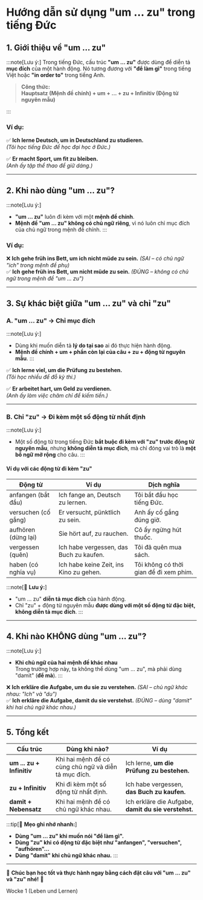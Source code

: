 # **Hướng dẫn sử dụng "um ... zu" trong tiếng Đức**

## **1. Giới thiệu về "um ... zu"**
:::note[Lưu ý:]
Trong tiếng Đức, cấu trúc **"um ... zu"** được dùng để diễn tả **mục đích** của một hành động. Nó tương đương với **"để làm gì"** trong tiếng Việt hoặc **"in order to"** trong tiếng Anh.

> **Công thức:**  
> **Hauptsatz (Mệnh đề chính) + um + ... + zu + Infinitiv (Động từ nguyên mẫu)**

:::
### **Ví dụ:**

✅ **Ich lerne Deutsch, um in Deutschland zu studieren.**  
_(Tôi học tiếng Đức để học đại học ở Đức.)_

✅ **Er macht Sport, um fit zu bleiben.**  
_(Anh ấy tập thể thao để giữ dáng.)_

---

## **2. Khi nào dùng "um ... zu"?**

:::note[Lưu ý:]
- **"um ... zu"** luôn đi kèm với một **mệnh đề chính**.
- **Mệnh đề "um ... zu" không có chủ ngữ riêng**, vì nó luôn chỉ mục đích của chủ ngữ trong mệnh đề chính.
:::
### **Ví dụ:**

❌ **Ich gehe früh ins Bett, um ich nicht müde zu sein.** _(SAI – có chủ ngữ "ich" trong mệnh đề phụ)_  
✅ **Ich gehe früh ins Bett, um nicht müde zu sein.** _(ĐÚNG – không có chủ ngữ trong mệnh đề "um ... zu")_

---

## **3. Sự khác biệt giữa "um ... zu" và chỉ "zu"**

### **A. "um ... zu" → Chỉ mục đích**

:::note[Lưu ý:]
- Dùng khi muốn diễn tả **lý do tại sao** ai đó thực hiện hành động.
- **Mệnh đề chính + um + phần còn lại của câu + zu + động từ nguyên mẫu**.
:::

✅ **Ich lerne viel, um die Prüfung zu bestehen.**  
_(Tôi học nhiều để đỗ kỳ thi.)_

✅ **Er arbeitet hart, um Geld zu verdienen.**  
_(Anh ấy làm việc chăm chỉ để kiếm tiền.)_

---

### **B. Chỉ "zu" → Đi kèm một số động từ nhất định**

:::note[Lưu ý:]
- Một số động từ trong tiếng Đức **bắt buộc đi kèm với "zu" trước động từ nguyên mẫu**, nhưng **không diễn tả mục đích**, mà chỉ đóng vai trò là **một bổ ngữ mở rộng** cho câu.
:::
#### **Ví dụ với các động từ đi kèm "zu"**

|**Động từ**|**Ví dụ**|**Dịch nghĩa**|
|---|---|---|
|anfangen (bắt đầu)|Ich fange an, Deutsch zu lernen.|Tôi bắt đầu học tiếng Đức.|
|versuchen (cố gắng)|Er versucht, pünktlich zu sein.|Anh ấy cố gắng đúng giờ.|
|aufhören (dừng lại)|Sie hört auf, zu rauchen.|Cô ấy ngừng hút thuốc.|
|vergessen (quên)|Ich habe vergessen, das Buch zu kaufen.|Tôi đã quên mua sách.|
|haben (có nghĩa vụ)|Ich habe keine Zeit, ins Kino zu gehen.|Tôi không có thời gian để đi xem phim.|

:::note[📌 **Lưu ý:**]

- "um ... zu" **diễn tả mục đích** của hành động.
- Chỉ "zu" + động từ nguyên mẫu **được dùng với một số động từ đặc biệt, không diễn tả mục đích**.
:::

---

## **4. Khi nào KHÔNG dùng "um ... zu"?**

:::note[Lưu ý:]
- **Khi chủ ngữ của hai mệnh đề khác nhau**  
    Trong trường hợp này, ta không thể dùng "um ... zu", mà phải dùng "damit" (**để mà**).
:::

❌ **Ich erkläre die Aufgabe, um du sie zu verstehen.** _(SAI – chủ ngữ khác nhau: "Ich" và "du")_  
✅ **Ich erkläre die Aufgabe, damit du sie verstehst.** _(ĐÚNG – dùng "damit" khi hai chủ ngữ khác nhau.)_

---

## **5. Tổng kết**

|**Cấu trúc**|**Dùng khi nào?**|**Ví dụ**|
|---|---|---|
|**um ... zu + Infinitiv**|Khi hai mệnh đề có cùng chủ ngữ và diễn tả mục đích.|Ich lerne, **um die Prüfung zu bestehen.**|
|**zu + Infinitiv**|Khi đi kèm một số động từ nhất định.|Ich habe vergessen, **das Buch zu kaufen.**|
|**damit + Nebensatz**|Khi hai mệnh đề có chủ ngữ khác nhau.|Ich erkläre die Aufgabe, **damit du sie verstehst.**|

:::tip[📌 **Mẹo ghi nhớ nhanh:**]

- **Dùng "um ... zu" khi muốn nói "để làm gì".**
- **Dùng "zu" khi có động từ đặc biệt như "anfangen", "versuchen", "aufhören"...**
- **Dùng "damit" khi chủ ngữ khác nhau.**
:::

---
🚀 **Chúc bạn học tốt và thực hành ngay bằng cách đặt câu với "um ... zu" và "zu" nhé!** 🚀

Wocke 1 (Leben und Lernen)
